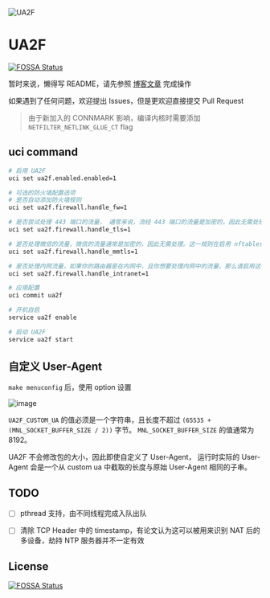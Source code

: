 ![UA2F](https://socialify.git.ci/Zxilly/UA2F/image?description=1&descriptionEditable=Change%20User-agent%20to%20F-words%20on%20OpenWRT%20router.&font=Inter&language=1&pattern=Plus&stargazers=1&theme=Light)

# UA2F

[![FOSSA Status](https://app.fossa.com/api/projects/git%2Bgithub.com%2FZxilly%2FUA2F.svg?type=shield)](https://app.fossa.com/projects/git%2Bgithub.com%2FZxilly%2FUA2F?ref=badge_shield)

暂时来说，懒得写 README，请先参照 [博客文章](https://learningman.top/archives/304) 完成操作

如果遇到了任何问题，欢迎提出 Issues，但是更欢迎直接提交 Pull Request

> 由于新加入的 CONNMARK 影响，编译内核时需要添加 `NETFILTER_NETLINK_GLUE_CT` flag

## uci command

```bash
# 启用 UA2F
uci set ua2f.enabled.enabled=1

# 可选的防火墙配置选项
# 是否自动添加防火墙规则
uci set ua2f.firewall.handle_fw=1

# 是否尝试处理 443 端口的流量， 通常来说，流经 443 端口的流量是加密的，因此无需处理
uci set ua2f.firewall.handle_tls=1

# 是否处理微信的流量，微信的流量通常是加密的，因此无需处理。这一规则在启用 nftables 时无效
uci set ua2f.firewall.handle_mmtls=1

# 是否处理内网流量，如果你的路由器是在内网中，且你想要处理内网中的流量，那么请启用这一选项
uci set ua2f.firewall.handle_intranet=1

# 应用配置
uci commit ua2f

# 开机自启
service ua2f enable

# 启动 UA2F
service ua2f start
```

## 自定义 User-Agent

`make menuconfig` 后，使用 option 设置

![image](https://github.com/Zxilly/UA2F/assets/31370133/09469f69-4481-4bd8-9ce3-7029df33838d)

`UA2F_CUSTOM_UA` 的值必须是一个字符串，且长度不超过 `(65535 + (MNL_SOCKET_BUFFER_SIZE / 2))` 字节。 `MNL_SOCKET_BUFFER_SIZE` 的值通常为 8192。

UA2F 不会修改包的大小，因此即使自定义了 User-Agent， 运行时实际的 User-Agent 会是一个从 custom ua 中截取的长度与原始 User-Agent 相同的子串。

## TODO

- [ ] pthread 支持，由不同线程完成入队出队
- [ ] 清除 TCP Header 中的 timestamp，有论文认为这可以被用来识别 NAT 后的多设备，劫持 NTP 服务器并不一定有效


## License
[![FOSSA Status](https://app.fossa.com/api/projects/git%2Bgithub.com%2FZxilly%2FUA2F.svg?type=large)](https://app.fossa.com/projects/git%2Bgithub.com%2FZxilly%2FUA2F?ref=badge_large)
